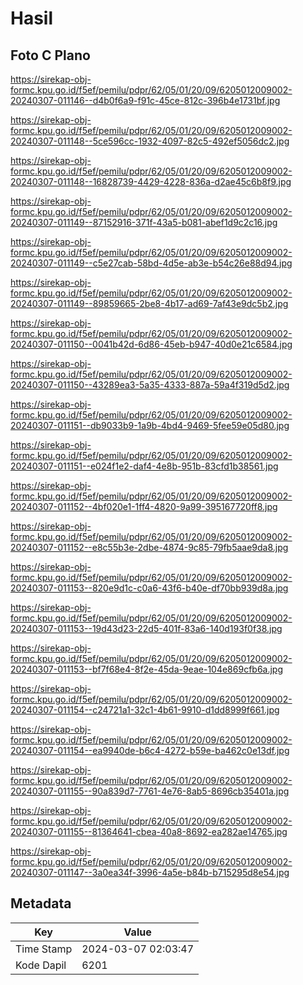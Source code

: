 # Hasil

## Foto C Plano

https://sirekap-obj-formc.kpu.go.id/f5ef/pemilu/pdpr/62/05/01/20/09/6205012009002-20240307-011146--d4b0f6a9-f91c-45ce-812c-396b4e1731bf.jpg

https://sirekap-obj-formc.kpu.go.id/f5ef/pemilu/pdpr/62/05/01/20/09/6205012009002-20240307-011148--5ce596cc-1932-4097-82c5-492ef5056dc2.jpg

https://sirekap-obj-formc.kpu.go.id/f5ef/pemilu/pdpr/62/05/01/20/09/6205012009002-20240307-011148--16828739-4429-4228-836a-d2ae45c6b8f9.jpg

https://sirekap-obj-formc.kpu.go.id/f5ef/pemilu/pdpr/62/05/01/20/09/6205012009002-20240307-011149--87152916-371f-43a5-b081-abef1d9c2c16.jpg

https://sirekap-obj-formc.kpu.go.id/f5ef/pemilu/pdpr/62/05/01/20/09/6205012009002-20240307-011149--c5e27cab-58bd-4d5e-ab3e-b54c26e88d94.jpg

https://sirekap-obj-formc.kpu.go.id/f5ef/pemilu/pdpr/62/05/01/20/09/6205012009002-20240307-011149--89859665-2be8-4b17-ad69-7af43e9dc5b2.jpg

https://sirekap-obj-formc.kpu.go.id/f5ef/pemilu/pdpr/62/05/01/20/09/6205012009002-20240307-011150--0041b42d-6d86-45eb-b947-40d0e21c6584.jpg

https://sirekap-obj-formc.kpu.go.id/f5ef/pemilu/pdpr/62/05/01/20/09/6205012009002-20240307-011150--43289ea3-5a35-4333-887a-59a4f319d5d2.jpg

https://sirekap-obj-formc.kpu.go.id/f5ef/pemilu/pdpr/62/05/01/20/09/6205012009002-20240307-011151--db9033b9-1a9b-4bd4-9469-5fee59e05d80.jpg

https://sirekap-obj-formc.kpu.go.id/f5ef/pemilu/pdpr/62/05/01/20/09/6205012009002-20240307-011151--e024f1e2-daf4-4e8b-951b-83cfd1b38561.jpg

https://sirekap-obj-formc.kpu.go.id/f5ef/pemilu/pdpr/62/05/01/20/09/6205012009002-20240307-011152--4bf020e1-1ff4-4820-9a99-395167720ff8.jpg

https://sirekap-obj-formc.kpu.go.id/f5ef/pemilu/pdpr/62/05/01/20/09/6205012009002-20240307-011152--e8c55b3e-2dbe-4874-9c85-79fb5aae9da8.jpg

https://sirekap-obj-formc.kpu.go.id/f5ef/pemilu/pdpr/62/05/01/20/09/6205012009002-20240307-011153--820e9d1c-c0a6-43f6-b40e-df70bb939d8a.jpg

https://sirekap-obj-formc.kpu.go.id/f5ef/pemilu/pdpr/62/05/01/20/09/6205012009002-20240307-011153--19d43d23-22d5-401f-83a6-140d193f0f38.jpg

https://sirekap-obj-formc.kpu.go.id/f5ef/pemilu/pdpr/62/05/01/20/09/6205012009002-20240307-011153--bf7f68e4-8f2e-45da-9eae-104e869cfb6a.jpg

https://sirekap-obj-formc.kpu.go.id/f5ef/pemilu/pdpr/62/05/01/20/09/6205012009002-20240307-011154--c24721a1-32c1-4b61-9910-d1dd8999f661.jpg

https://sirekap-obj-formc.kpu.go.id/f5ef/pemilu/pdpr/62/05/01/20/09/6205012009002-20240307-011154--ea9940de-b6c4-4272-b59e-ba462c0e13df.jpg

https://sirekap-obj-formc.kpu.go.id/f5ef/pemilu/pdpr/62/05/01/20/09/6205012009002-20240307-011155--90a839d7-7761-4e76-8ab5-8696cb35401a.jpg

https://sirekap-obj-formc.kpu.go.id/f5ef/pemilu/pdpr/62/05/01/20/09/6205012009002-20240307-011155--81364641-cbea-40a8-8692-ea282ae14765.jpg

https://sirekap-obj-formc.kpu.go.id/f5ef/pemilu/pdpr/62/05/01/20/09/6205012009002-20240307-011147--3a0ea34f-3996-4a5e-b84b-b715295d8e54.jpg


## Metadata

| Key        | Value               |
| ---------- | ------------------- |
| Time Stamp | 2024-03-07 02:03:47 |
| Kode Dapil | 6201                |



